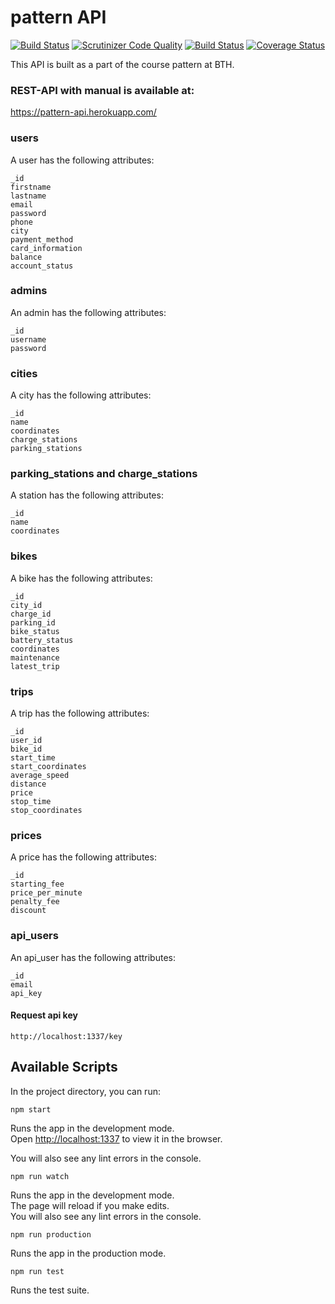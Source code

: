 # pattern API
[![Build Status](https://app.travis-ci.com/wadholm/pattern-backend.svg?branch=main)](https://app.travis-ci.com/wadholm/pattern-backend)
[![Scrutinizer Code Quality](https://scrutinizer-ci.com/g/wadholm/pattern-backend/badges/quality-score.png?b=main)](https://scrutinizer-ci.com/g/wadholm/pattern-backend/?branch=main)
[![Build Status](https://scrutinizer-ci.com/g/wadholm/pattern-backend/badges/build.png?b=main)](https://scrutinizer-ci.com/g/wadholm/pattern-backend/build-status/main)
[![Coverage Status](https://coveralls.io/repos/github/wadholm/pattern-backend/badge.svg?branch=main)](https://coveralls.io/github/wadholm/pattern-backend?branch=main)


This API is built as a part of the course pattern at BTH.

### REST-API with manual is available at:
https://pattern-api.herokuapp.com/

### users

A user has the following attributes:
```
_id
firstname
lastname
email
password
phone
city
payment_method
card_information
balance
account_status
```

### admins

An admin has the following attributes:
```
_id
username
password
```

### cities

A city has the following attributes:
```
_id
name
coordinates
charge_stations
parking_stations
```

### parking_stations and charge_stations

A station has the following attributes:
```
_id
name
coordinates
```

### bikes

A bike has the following attributes:
```
_id
city_id
charge_id
parking_id
bike_status
battery_status
coordinates
maintenance
latest_trip
```

### trips

A trip has the following attributes:
```
_id
user_id
bike_id
start_time
start_coordinates
average_speed
distance
price
stop_time
stop_coordinates
```

### prices

A price has the following attributes:
```
_id
starting_fee
price_per_minute
penalty_fee
discount
```

### api_users

An api_user has the following attributes:
```
_id
email
api_key
```

#### Request api key
```
http://localhost:1337/key
```

## Available Scripts

In the project directory, you can run:

```
npm start
```

Runs the app in the development mode.  
Open [http://localhost:1337](http://localhost:1337) to view it in the browser.

You will also see any lint errors in the console.

```
npm run watch
```

Runs the app in the development mode.  
The page will reload if you make edits.  
You will also see any lint errors in the console.

```
npm run production
```

Runs the app in the production mode.  

```
npm run test
```

Runs the test suite.  
